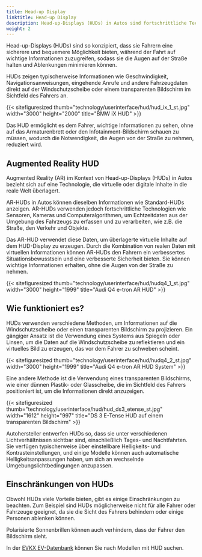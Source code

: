 ```yaml
---
title: Head-up Display
linktitle: Head-up Display
description: Head-up-Displays (HUDs) in Autos sind fortschrittliche Technologien, die Informationen auf die Windschutzscheibe oder einen transparenten Bildschirm projizieren, sodass der Fahrer wichtige Daten einsehen kann, ohne die Augen von der Straße zu nehmen.
weight: 2
---
```

<!-- markdownlint-disable MD033 -->

Head-up-Displays (HUDs) sind so konzipiert, dass sie Fahrern eine sicherere und bequemere Möglichkeit bieten, während der Fahrt auf wichtige Informationen zuzugreifen, sodass sie die Augen auf der Straße halten und Ablenkungen minimieren können.

HUDs zeigen typischerweise Informationen wie Geschwindigkeit, Navigationsanweisungen, eingehende Anrufe und andere Fahrzeugdaten direkt auf der Windschutzscheibe oder einem transparenten Bildschirm im Sichtfeld des Fahrers an.

{{< sitefiguresized thumb="technology/userinterface/hud/hud_ix_1_st.jpg" width="3000" height="2000" title="BMW iX HUD" >}}

Das HUD ermöglicht es dem Fahrer, wichtige Informationen zu sehen, ohne auf das Armaturenbrett oder den Infotainment-Bildschirm schauen zu müssen, wodurch die Notwendigkeit, die Augen von der Straße zu nehmen, reduziert wird.

## Augmented Reality HUD

Augmented Reality (AR) im Kontext von Head-up-Displays (HUDs) in Autos bezieht sich auf eine Technologie, die virtuelle oder digitale Inhalte in die reale Welt überlagert.

AR-HUDs in Autos können dieselben Informationen wie Standard-HUDs anzeigen. AR-HUDs verwenden jedoch fortschrittliche Technologien wie Sensoren, Kameras und Computeralgorithmen, um Echtzeitdaten aus der Umgebung des Fahrzeugs zu erfassen und zu verarbeiten, wie z.B. die Straße, den Verkehr und Objekte.

Das AR-HUD verwendet diese Daten, um überlagerte virtuelle Inhalte auf dem HUD-Display zu erzeugen. Durch die Kombination von realen Daten mit virtuellen Informationen können AR-HUDs den Fahrern ein verbessertes Situationsbewusstsein und eine verbesserte Sicherheit bieten. Sie können wichtige Informationen erhalten, ohne die Augen von der Straße zu nehmen.

{{< sitefiguresized thumb="technology/userinterface/hud/hudq4_1_st.jpg" width="3000" height="1999" title="Audi Q4 e-tron AR HUD" >}}

## Wie funktioniert es?

HUDs verwenden verschiedene Methoden, um Informationen auf die Windschutzscheibe oder einen transparenten Bildschirm zu projizieren. Ein gängiger Ansatz ist die Verwendung eines Systems aus Spiegeln oder Linsen, um die Daten auf die Windschutzscheibe zu reflektieren und ein virtuelles Bild zu erzeugen, das vor dem Fahrer zu schweben scheint.

{{< sitefiguresized thumb="technology/userinterface/hud/hudq4_2_st.jpg" width="3000" height="1999" title="Audi Q4 e-tron AR HUD System" >}}

Eine andere Methode ist die Verwendung eines transparenten Bildschirms, wie einer dünnen Plastik- oder Glasscheibe, die im Sichtfeld des Fahrers positioniert ist, um die Informationen direkt anzuzeigen.

{{< sitefiguresized thumb="technology/userinterface/hud/hud_ds3_etense_st.jpg" width="1612" height="997" title="DS 3 E-Tense HUD auf einem transparenten Bildschirm" >}}

Autohersteller entwerfen HUDs so, dass sie unter verschiedenen Lichtverhältnissen sichtbar sind, einschließlich Tages- und Nachtfahrten. Sie verfügen typischerweise über einstellbare Helligkeits- und Kontrasteinstellungen, und einige Modelle können auch automatische Helligkeitsanpassungen haben, um sich an wechselnde Umgebungslichtbedingungen anzupassen.

## Einschränkungen von HUDs

Obwohl HUDs viele Vorteile bieten, gibt es einige Einschränkungen zu beachten. Zum Beispiel sind HUDs möglicherweise nicht für alle Fahrer oder Fahrzeuge geeignet, da sie die Sicht des Fahrers behindern oder einige Personen ablenken können.

Polarisierte Sonnenbrillen können auch verhindern, dass der Fahrer den Bildschirm sieht.

In der [EVKX EV-Datenbank](../../evsearch/) können Sie nach Modellen mit HUD suchen.
